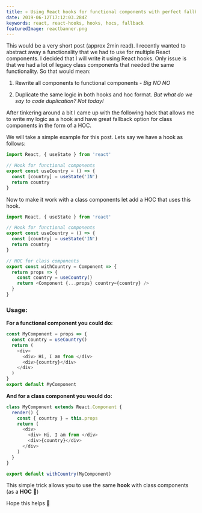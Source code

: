 ```yaml
---
title: ⚛️ Using React hooks for functional components with perfect fallback for class components.
date: 2019-06-12T17:12:03.284Z
keywords: react, react-hooks, hooks, hocs, fallback
featuredImage: reactbanner.png
---
```


This would be a very short post (approx 2min read). I recently wanted to abstract away a functionality that we had to use for multiple React components. I decided that I will write it using React hooks. Only issue is that we had a lot of legacy class components that needed the same functionality. So that would mean:

1. Rewrite all components to functional components - _Big NO NO_

2. Duplicate the same logic in both hooks and hoc format. _But what do we say to code duplication? Not today!_

After tinkering around a bit I came up with the following hack that allows me to write my logic as a hook and have great fallback option for class components in the form of a HOC.

We will take a simple example for this post. Lets say we have a hook as follows:

```js
import React, { useState } from 'react'

// Hook for functional components
export const useCountry = () => {
  const [country] = useState('IN')
  return country
}
```

Now to make it work with a class components let add a HOC that uses this hook.

```js
import React, { useState } from 'react'

// Hook for functional components
export const useCountry = () => {
  const [country] = useState('IN')
  return country
}

// HOC for class components
export const withCountry = Component => {
  return props => {
    const country = useCountry()
    return <Component {...props} country={country} />
  }
}
```

### Usage:

**For a functional component you could do:**

```js
const MyComponent = props => {
  const country = useCountry()
  return (
    <div>
      <div> Hi, I am from </div>
      <div>{country}</div>
    </div>
  )
}
export default MyComponent
```

**And for a class component you would do:**

```js
class MyComponent extends React.Component {
  render() {
    const { country } = this.props
    return (
      <div>
        <div> Hi, I am from </div>
        <div>{country}</div>
      </div>
    )
  }
}

export default withCountry(MyComponent)
```

This simple trick allows you to use the same **hook** with class components (as a **HOC** 🤨)

Hope this helps 🎉
